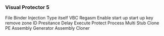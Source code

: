 ### Visual Protector 5

File Binder
Injection Type
itself
VBC
Regasm
Enable start up
start up key
remove zone ID
Presitance
Delay Execute
Protect Process
Multi Stub
Clone PE
Assembly Generator
Assembly Cloner

